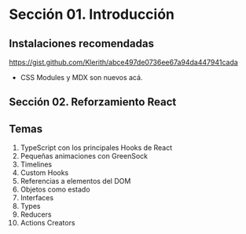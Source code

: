 # Sección 01. Introducción
## Instalaciones recomendadas
https://gist.github.com/Klerith/abce497de0736ee67a94da447941cada
- CSS Modules y MDX son nuevos acá.

## Sección 02. Reforzamiento React
## Temas
1. TypeScript con los principales Hooks de React
2. Pequeñas animaciones con GreenSock
3. Timelines
4. Custom Hooks
5. Referencias a elementos del DOM
6. Objetos como estado
7. Interfaces
8. Types
9. Reducers
10. Actions Creators